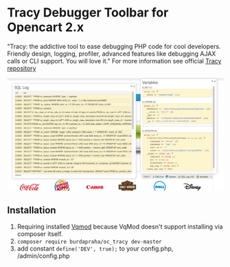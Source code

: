 # Tracy Debugger Toolbar for Opencart 2.x

"Tracy: the addictive tool to ease debugging PHP code for cool developers. Friendly design, logging, profiler, advanced features like debugging AJAX calls or CLI support. You will love it."
For more information see official [Tracy repository](https://github.com/nette/tracy)

![Preview of Debugger](./doc/screenshot.png)

## Installation

1. Requiring installed [Vqmod](https://github.com/vqmod/vqmod) because VqMod doesn't support installing via composer itself.
2. `composer require burdapraha/oc_tracy dev-master`
3. add constant `define('DEV', true);` to your config.php, /admin/config.php